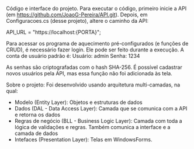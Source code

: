 Código e interface do projeto.
Para executar o código, primeiro inicie a API (em https://github.com/JoaoG-Pereira/API.git). Depois, em Configuracoes.cs (desse projeto), altere o caminho da API:

API_URL = "https://localhost:{PORTA}";

Para acessar os programa de aquecimento pré-configurados (e funções de CRUD), é necessário fazer login. Ele pode ser feito durante a execução.
A conta de usuário padrão é:
Usuário: admin
Senha: 1234

As senhas são criptografadas com o hash SHA-256.
É possível cadastrar novos usuários pela API, mas essa função não foi adicionada às tela.

Sobre o projeto:
Foi desenvolvido usando arquitetura multi-camadas, na qual:
* Modelo (Entity Layer): Objetos e estruturas de dados
* Dados (DAL - Data Access Layer): Camada que se comunica com a API e retorna os dados
* Regras de negócio (BLL - Business Logic Layer): Camada com toda a lógica de validações e regras. Também comunica a interface e a camada de dados
* Intefaces (Presentation Layer): Telas em WindowsForms.
